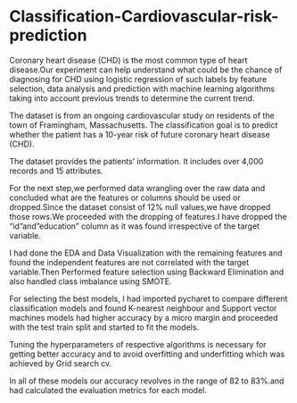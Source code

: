# Classification-Cardiovascular-risk-prediction
Coronary heart disease (CHD) is the most common type of heart disease.Our experiment can help understand what could be the chance of diagnosing for CHD using logistic regression of such labels by feature selection, data analysis and prediction with machine learning algorithms taking into account previous trends to determine the current trend.

The dataset is from an ongoing cardiovascular study on residents of the town of Framingham, Massachusetts. The classification goal is to predict whether the patient has a 10-year risk of future coronary heart disease (CHD).

The dataset provides the patients’ information. It includes over 4,000 records and 15 attributes.

For the next step,we performed data wrangling over the raw data and concluded what are the features or columns should be used or dropped.Since the dataset consist of 12% null values,we have dropped those rows.We proceeded with the dropping of features.I have dropped the “id”and”education” column as it was found irrespective of the target variable.

I had done the EDA and Data Visualization with the remaining features and found the independent features are not correlated with the target variable.Then Performed feature selection using Backward Elimination and also handled class imbalance using SMOTE.

For selecting the best models, I had imported pycharet to compare different classification models and found K-nearest neighbour and Support vector machines models had higher accuracy by a micro margin and proceeded with the test train split and started to fit the models.

Tuning the hyperparameters of respective algorithms is necessary for getting better accuracy and to avoid overfitting and underfitting which was achieved by Grid search cv.

In all of these models our accuracy revolves in the range of 82 to 83%.and had calculated the evaluation metrics for each model.
